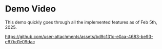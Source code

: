 # Demo Video

This demo quickly goes through all the implemented features as of Feb 5th, 2025.

https://github.com/user-attachments/assets/bd9c131c-e0aa-4683-be93-e67bd1e09dac

